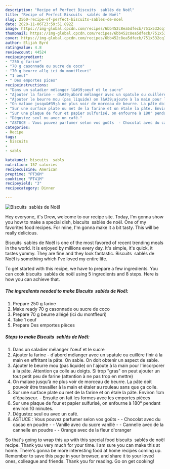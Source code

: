 ```yaml
---
description: "Recipe of Perfect Biscuits  sablés de Noël"
title: "Recipe of Perfect Biscuits  sablés de Noël"
slug: 2560-recipe-of-perfect-biscuits-sables-de-noel
date: 2020-11-06T23:59:51.892Z
image: https://img-global.cpcdn.com/recipes/6bb452c8ea5dfecb/751x532cq70/biscuits-sables-de-noel-photo-principale-de-la-recette.jpg
thumbnail: https://img-global.cpcdn.com/recipes/6bb452c8ea5dfecb/751x532cq70/biscuits-sables-de-noel-photo-principale-de-la-recette.jpg
cover: https://img-global.cpcdn.com/recipes/6bb452c8ea5dfecb/751x532cq70/biscuits-sables-de-noel-photo-principale-de-la-recette.jpg
author: Elijah Byrd
ratingvalue: 4.8
reviewcount: 44524
recipeingredient:
- "250 g farine"
- "70 g casonnade ou sucre de coco"
- "70 g beurre allg ici du montfleuri"
- "1 oeuf"
- " Des emportes pices"
recipeinstructions:
- "Dans un saladier mélanger l&#39;oeuf et le sucre"
- "Ajouter la farine - d&#39;abord mélanger avec un spatule ou cuillère finir à la main en effritant la pâte. On sable. On doit obtenir un aspect de sable."
- "Ajouter le beurre mou (pas liquide) on l&#39;ajoute à la main pour l&#39;incorporer à la pâte. Attention ça colle au doigts. Si trop &#34;gras&#34; on peut ajouter un tout petit peu de farine (attention à ne pas trop en mettre)"
- "On malaxe jusqu&#39;à ne plus voir de morceau de beurre. La pâte doit pouvoir être travailler à la main et étaler au rouleau sans que ça colle."
- "Sur une surface plate ou met de la farine et on étale la pâte. Environ 1cm d&#39;épaisseur.  Ensuite on fait les formes avec les emportes pièces"
- "Sur une plaque de four et papier sulfurisé, on enfourne à 180° pendant environ 10 minutes."
- "Dégustez seul ou avec un café."
- "ASTUCE : Vous pouvez parfumer selon vos goûts  - Chocolat avec du cacao en poudre  - Vanille avec du sucre vanillé  - Cannelle avec de la cannelle en poudre - Orange avec de la fleur d&#39;oranger"
categories:
- Recipe
tags:
- biscuits
- 
- sabls

katakunci: biscuits  sabls 
nutrition: 157 calories
recipecuisine: American
preptime: "PT36M"
cooktime: "PT41M"
recipeyield: "3"
recipecategory: Dinner

---
```



![Biscuits  sablés de Noël](https://img-global.cpcdn.com/recipes/6bb452c8ea5dfecb/751x532cq70/biscuits-sables-de-noel-photo-principale-de-la-recette.jpg)

Hey everyone, it's Drew, welcome to our recipe site. Today, I'm gonna show you how to make a special dish, biscuits  sablés de noël. One of my favorites food recipes. For mine, I'm gonna make it a bit tasty. This will be really delicious.

Biscuits  sablés de Noël is one of the most favored of recent trending meals in the world. It is enjoyed by millions every day. It's simple, it's quick, it tastes yummy. They are fine and they look fantastic. Biscuits  sablés de Noël is something which I've loved my entire life.




To get started with this recipe, we have to prepare a few ingredients. You can cook biscuits  sablés de noël using 5 ingredients and 8 steps. Here is how you can achieve that.

<!--inarticleads1-->

##### The ingredients needed to make Biscuits  sablés de Noël:

1. Prepare 250 g farine
1. Make ready 70 g casonnade ou sucre de coco
1. Prepare 70 g beurre allégé (ici du montfleuri)
1. Take 1 oeuf
1. Prepare  Des emportes pièces




<!--inarticleads2-->

##### Steps to make Biscuits  sablés de Noël:

1. Dans un saladier mélanger l&#39;oeuf et le sucre
1. Ajouter la farine - d&#39;abord mélanger avec un spatule ou cuillère finir à la main en effritant la pâte. On sable. On doit obtenir un aspect de sable.
1. Ajouter le beurre mou (pas liquide) on l&#39;ajoute à la main pour l&#39;incorporer à la pâte. Attention ça colle au doigts. Si trop &#34;gras&#34; on peut ajouter un tout petit peu de farine (attention à ne pas trop en mettre)
1. On malaxe jusqu&#39;à ne plus voir de morceau de beurre. La pâte doit pouvoir être travailler à la main et étaler au rouleau sans que ça colle.
1. Sur une surface plate ou met de la farine et on étale la pâte. Environ 1cm d&#39;épaisseur.  - Ensuite on fait les formes avec les emportes pièces
1. Sur une plaque de four et papier sulfurisé, on enfourne à 180° pendant environ 10 minutes.
1. Dégustez seul ou avec un café.
1. ASTUCE : Vous pouvez parfumer selon vos goûts  - - Chocolat avec du cacao en poudre  - - Vanille avec du sucre vanillé  - - Cannelle avec de la cannelle en poudre - - Orange avec de la fleur d&#39;oranger




So that's going to wrap this up with this special food biscuits  sablés de noël recipe. Thank you very much for your time. I am sure you can make this at home. There's gonna be more interesting food at home recipes coming up. Remember to save this page in your browser, and share it to your loved ones, colleague and friends. Thank you for reading. Go on get cooking!
